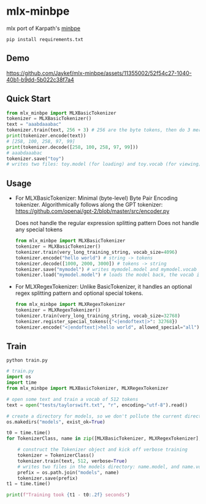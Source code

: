 # mlx-minbpe

mlx port of Karpath's <a href="https://github.com/karpathy/minbpe">minbpe</a>

```
pip install requirements.txt
```

## Demo

https://github.com/Jaykef/mlx-minbpe/assets/11355002/52f54c27-1040-40b1-b9dd-5b022c38f7a4

## Quick Start
```python
from mlx_minbpe import MLXBasicTokenizer
tokenizer = MLXBasicTokenizer()
text = "aaabdaaabac"
tokenizer.train(text, 256 + 3) # 256 are the byte tokens, then do 3 merges
print(tokenizer.encode(text))
# [258, 100, 258, 97, 99]
print(tokenizer.decode([258, 100, 258, 97, 99]))
# aaabdaaabac
tokenizer.save("toy")
# writes two files: toy.model (for loading) and toy.vocab (for viewing)
```
## Usage
  
- For MLXBasicTokenizer: Minimal (byte-level) Byte Pair Encoding tokenizer.
  Algorithmically follows along the GPT tokenizer:
  https://github.com/openai/gpt-2/blob/master/src/encoder.py
  
  Does not handle the regular expression splitting pattern
  Does not handle any special tokens
      
  ```python
  from mlx_minbpe import MLXBasicTokenizer
  tokenizer = MLXBasicTokenizer()
  tokenizer.train(very_long_training_string, vocab_size=4096)
  tokenizer.encode("hello world") # string -> tokens
  tokenizer.decode([1000, 2000, 3000]) # tokens -> string
  tokenizer.save("mymodel") # writes mymodel.model and mymodel.vocab
  tokenizer.load("mymodel.model") # loads the model back, the vocab is just for vis
  ```

- For MLXRegexTokenizer: Unlike BasicTokenizer, it handles an optional regex splitting pattern and optional special tokens.
      
  ```python
  from mlx_minbpe import MLXRegexTokenizer
  tokenizer = MLXRegexTokenizer()
  tokenizer.train(very_long_training_string, vocab_size=32768)
  tokenizer.register_special_tokens({"<|endoftext|>": 32768})
  tokenizer.encode("<|endoftext|>hello world", allowed_special="all")
  ```

## Train
```
python train.py
```

```python
# train.py
import os
import time
from mlx_minbpe import MLXBasicTokenizer, MLXRegexTokenizer

# open some text and train a vocab of 512 tokens
text = open("tests/taylorswift.txt", "r", encoding="utf-8").read()

# create a directory for models, so we don't pollute the current directory
os.makedirs("models", exist_ok=True)

t0 = time.time()
for TokenizerClass, name in zip([MLXBasicTokenizer, MLXRegexTokenizer], ["mxl_basic", "mlx_regex"]):

    # construct the Tokenizer object and kick off verbose training
    tokenizer = TokenizerClass()
    tokenizer.train(text, 512, verbose=True)
    # writes two files in the models directory: name.model, and name.vocab
    prefix = os.path.join("models", name)
    tokenizer.save(prefix)
t1 = time.time()

print(f"Training took {t1 - t0:.2f} seconds")
```
